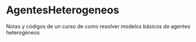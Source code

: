 # AgentesHeterogeneos
Notas y códigos de un curso de como resolver modelos básicos de agentes heterogéneos
